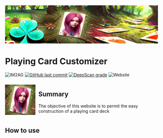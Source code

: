 ![icon](./src/assets/Splash.png)

# Playing Card Customizer
![IM2AG](https://img.shields.io/badge/IM2AG-Seal%20of%20Quality-blue)
[![GitHub last commit](https://img.shields.io/github/last-commit/fx73/playing-card-customizer)](https://github.com/Fx73/playing-card-customizer)
[![DeepScan grade](https://deepscan.io/api/teams/17167/projects/24637/branches/760576/badge/grade.svg)](https://deepscan.io/dashboard#view=project&tid=17167&pid=24637&bid=760576)
![Website](https://img.shields.io/website?up_message=playing-card-customizer-data.web.app&url=https%3A%2F%2Fplaying-card-customizer-data.web.app)


<div style="display: flex; align-items: center;">
  <img src="./src/assets/Icon.png" alt="icon" width="100" height="100" style="margin-right: 10px;">
  <div><h2><b>Summary</b></h2>
  <p>The objective of this website is to permit the easy construction of a playing card deck</p></div>
</div>


## How to use
